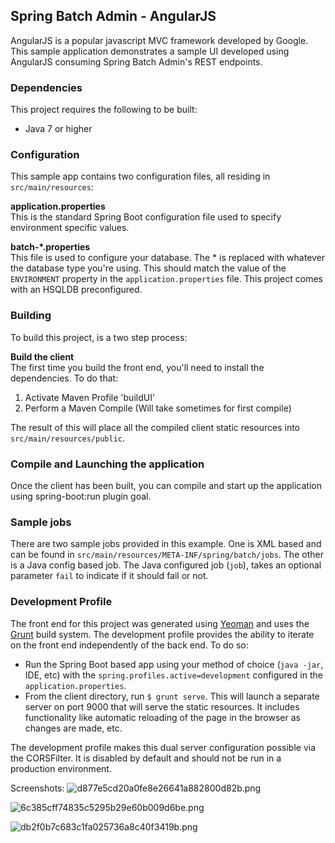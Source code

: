 ## Spring Batch Admin - AngularJS

AngularJS is a popular javascript MVC framework developed by Google.  This sample 
application demonstrates a sample UI developed using AngularJS consuming Spring Batch 
Admin's REST endpoints.
 
### Dependencies

This project requires the following to be built:

* Java 7 or higher

### Configuration

This sample app contains two configuration files, all residing in `src/main/resources`:

**application.properties**  
This is the standard Spring Boot configuration file used to specify environment specific values.

**batch-*.properties**  
This file is used to configure your database.  The * is replaced with whatever the database type you're using.  This should match the value of the `ENVIRONMENT` property in the `application.properties` file.  This project comes with an HSQLDB preconfigured.

### Building

To build this project, is a two step process:

**Build the client**  
The first time you build the front end, you'll need to install the dependencies.  To do 
that:

1. Activate Maven Profile 'buildUI'
2. Perform a Maven Compile (Will take sometimes for first compile)

The result of this will place all the compiled client static resources into `src/main/resources/public`.

### Compile and Launching the application
Once the client has been built, you can compile and start up the application using spring-boot:run plugin goal.

### Sample jobs
There are two sample jobs provided in this example.  One is XML based and can be found in `src/main/resources/META-INF/spring/batch/jobs`.  The other is a Java config based job.  The Java configured job (`job`), takes an optional parameter `fail` to indicate if it should fail or not.

### Development Profile
The front end for this project was generated using [Yeoman](http://yeoman.io) and uses the [Grunt](http://gruntjs.com) build system.  The development profile provides the ability to iterate on the front end independently of the back end.  To do so:

* Run the Spring Boot based app using your method of choice (`java -jar`, IDE, etc) with the `spring.profiles.active=development` configured in the `application.properties`.
* From the client directory, run `$ grunt serve`.  This will launch a separate server on port 9000 that will serve the static resources.  It includes functionality like automatic reloading of the page in the browser as changes are made, etc.

The development profile makes this dual server configuration possible via the CORSFilter.  It is disabled by default and should not be run in a production environment.

Screenshots:
![d877e5cd20a0fe8e26641a882800d82b.png](https://pictr.com/images/2016/12/17/d877e5cd20a0fe8e26641a882800d82b.png)

![6c385cff74835c5295b29e60b009d6be.png](https://pictr.com/images/2016/12/17/6c385cff74835c5295b29e60b009d6be.png)

![db2f0b7c683c1fa025736a8c40f3419b.png](https://pictr.com/images/2016/12/17/db2f0b7c683c1fa025736a8c40f3419b.png)


